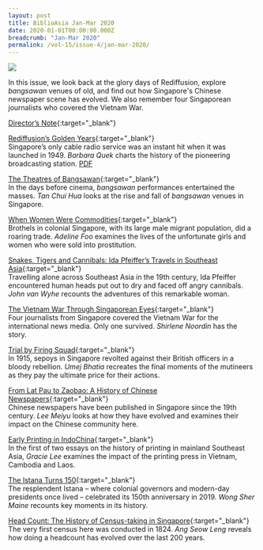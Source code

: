 ```yaml
---
layout: post
title: BiblioAsia Jan-Mar 2020
date: 2020-01-01T00:00:00.000Z
breadcrumb: "Jan-Mar 2020"
permalink: /vol-15/issue-4/jan-mar-2020/
---
```


<img src="/images/Vol-15-issue-4/vol15_iss4.jpg ">

In this issue, we look back at the glory days of Rediffusion, explore *bangsawan* venues of old, and find out how Singapore's Chinese newspaper scene has evolved. We also remember four Singaporean journalists who covered the Vietnam War.

[Director’s Note](https://eresources.nlb.gov.sg/webarchives/2020-10-21%2016:48:36.000/wp/details/http://www.nlb.gov.sg/biblioasia/2020/02/21/directors-note-16/){:target="_blank"}

[Rediffusion’s Golden Years](https://eresources.nlb.gov.sg/webarchives/2020-10-21%2016:48:54.000/wp/details/http://www.nlb.gov.sg/biblioasia/2020/02/21/rediffusions-golden-years/){:target="_blank"}<br>Singapore’s only cable radio service was an instant hit when it was launched in 1949. *Barbara Quek* charts the history of the pioneering broadcasting station. <a href="/past-issues/pdf/vol15/v15-issue4_Rediffusion.pdf">PDF</a>

[The Theatres of Bangsawan](https://eresources.nlb.gov.sg/webarchives/2020-10-21%2016:49:12.000/wp/details/http://www.nlb.gov.sg/biblioasia/2020/02/21/the-theatres-of-bangsawan/){:target="_blank"}<br>In the days before cinema, *bangsawan* performances entertained the masses. *Tan Chui Hua* looks at the rise and fall of *bangsawan* venues in Singapore. 

[When Women Were Commodities](https://eresources.nlb.gov.sg/webarchives/2020-10-21%2016:45:55.000/wp/details/http://www.nlb.gov.sg/biblioasia/2020/02/21/when-women-were-commodities/){:target="_blank"}<br>Brothels in colonial Singapore, with its large male migrant population, did a roaring trade. *Adeline Foo* examines the lives of the unfortunate girls and women who were sold into prostitution. 

[Snakes, Tigers and Cannibals: Ida Pfeiffer’s Travels in Southeast Asia](https://eresources.nlb.gov.sg/webarchives/2020-10-21%2016:49:42.000/wp/details/http://www.nlb.gov.sg/biblioasia/2020/02/21/snakes-tigers-and-cannibals-ida-pfeiffers-travels-in-southeast-asia/){:target="_blank"}<br>Travelling alone across Southeast Asia in the 19th century, Ida Pfeiffer encountered human heads put out to dry and faced off angry cannibals. *John van Wyhe* recounts the adventures of this remarkable woman. 

[The Vietnam War Through Singaporean Eyes](https://eresources.nlb.gov.sg/webarchives/2020-10-21%2016:50:27.000/wp/details/http://www.nlb.gov.sg/biblioasia/2020/02/21/the-vietnam-war-through-singapore-eyes/){:target="_blank"}<br>Four journalists from Singapore covered the Vietnam War for the international news media. Only one survived. *Shirlene Noordin* has the story. 

[Trial by Firing Squad](https://eresources.nlb.gov.sg/webarchives/2020-10-21%2016:48:03.000/wp/details/http://www.nlb.gov.sg/biblioasia/2020/02/21/trial-by-firing-squad/){:target="_blank"}<br>In 1915, sepoys in Singapore revolted against their British officers in a bloody rebellion. *Umej Bhatia* recreates the final moments of the mutineers as they pay the ultimate price for their actions.  

[From Lat Pau to Zaobao: A History of Chinese Newspapers](https://eresources.nlb.gov.sg/webarchives/2020-10-21%2016:47:03.000/wp/details/http://www.nlb.gov.sg/biblioasia/2020/02/21/from-lat-pau-to-zaobao-a-history-of-chinese-newspaper/){:target="_blank"}<br>Chinese newspapers have been published in Singapore since the 19th century. *Lee Meiyu* looks at how they have evolved and examines their impact on the Chinese community here.

[Early Printing in IndoChina](https://eresources.nlb.gov.sg/webarchives/2020-10-21%2016:46:35.000/wp/details/http://www.nlb.gov.sg/biblioasia/2020/02/21/early-printing-in-indochina/){:target="_blank"}<br>In the first of two essays on the history of printing in mainland Southeast Asia, *Gracie Lee* examines the impact of the printing press in Vietnam, Cambodia and Laos.

[The Istana Turns 150](https://eresources.nlb.gov.sg/webarchives/2020-10-21%2016:50:58.000/wp/details/http://www.nlb.gov.sg/biblioasia/2020/02/21/the-istana-turns-150/){:target="_blank"}<br>The resplendent Istana – where colonial governors and modern-day presidents once lived – celebrated its 150th anniversary in 2019. *Wong Sher Maine* recounts key moments in its history.

[Head Count: The History of Census-taking in Singapore](https://eresources.nlb.gov.sg/webarchives/2020-10-21%2016:47:33.000/wp/details/http://www.nlb.gov.sg/biblioasia/2020/02/21/head-count-the-history-of-census-taking-in-singapore/){:target="_blank"}<br>The very first census here was conducted in 1824. *Ang Seow Leng* reveals how doing a headcount has evolved over the last 200 years.

